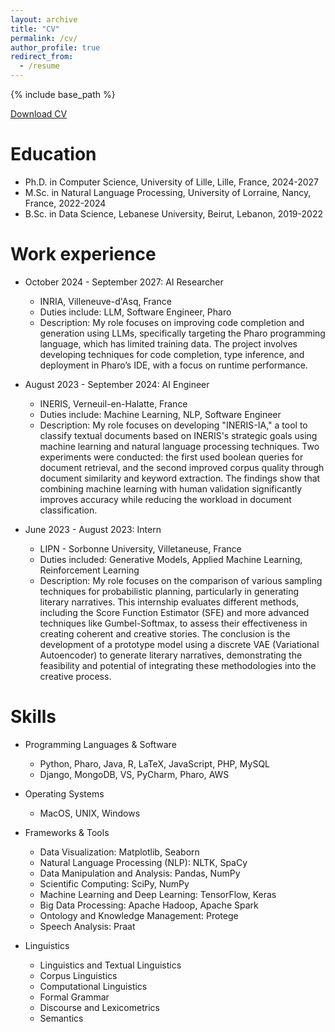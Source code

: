 ```yaml
---
layout: archive
title: "CV"
permalink: /cv/
author_profile: true
redirect_from:
  - /resume
---
```


{% include base_path %}


[Download CV](http://omarabedelkader.github.io/files/cv-en.pdf)

Education
======
* Ph.D. in Computer Science, University of Lille, Lille, France, 2024-2027
* M.Sc. in Natural Language Processing, University of Lorraine, Nancy, France, 2022-2024
* B.Sc. in Data Science, Lebanese University, Beirut, Lebanon, 2019-2022


Work experience
======
* October 2024 - September 2027: AI Researcher
  * INRIA, Villeneuve-d'Asq, France
  * Duties include: LLM, Software Engineer, Pharo
  * Description: My role focuses on improving code completion and generation using LLMs, specifically targeting the Pharo programming language, which has limited training data. The project involves developing techniques for code completion, type inference, and deployment in Pharo’s IDE, with a focus on runtime performance.

* August 2023 - September 2024: AI Engineer
  * INERIS, Verneuil-en-Halatte, France
  * Duties include: Machine Learning, NLP, Software Engineer
  * Description: My role focuses on developing "INERIS-IA," a tool to classify textual documents based on INERIS's strategic goals using machine learning and natural language processing techniques. Two experiments were conducted: the first used boolean queries for document retrieval, and the second improved corpus quality through document similarity and keyword extraction. The findings show that combining machine learning with human validation significantly improves accuracy while reducing the workload in document classification.

* June 2023 - August 2023: Intern
  * LIPN - Sorbonne University, Villetaneuse, France
  * Duties included: Generative Models, Applied Machine Learning, Reinforcement Learning
  * Description: My role focuses on the comparison of various sampling techniques for probabilistic planning, particularly in generating literary narratives. This internship evaluates different methods, including the Score Function Estimator (SFE) and more advanced techniques like Gumbel-Softmax, to assess their effectiveness in creating coherent and creative stories. The conclusion is the development of a prototype model using a discrete VAE (Variational Autoencoder) to generate literary narratives, demonstrating the feasibility and potential of integrating these methodologies into the creative process.

  
Skills
======
* Programming Languages & Software
    * Python, Pharo, Java, R, LaTeX, JavaScript, PHP, MySQL
    * Django, MongoDB, VS, PyCharm, Pharo, AWS

* Operating Systems
    * MacOS, UNIX, Windows

* Frameworks & Tools
    * Data Visualization: Matplotlib, Seaborn
    * Natural Language Processing (NLP): NLTK, SpaCy
    * Data Manipulation and Analysis: Pandas, NumPy
    * Scientific Computing: SciPy, NumPy
    * Machine Learning and Deep Learning: TensorFlow, Keras
    * Big Data Processing: Apache Hadoop, Apache Spark
    * Ontology and Knowledge Management: Protege
    * Speech Analysis: Praat

 * Linguistics
    * Linguistics and Textual Linguistics
    * Corpus Linguistics
    * Computational Linguistics
    * Formal Grammar
    * Discourse and Lexicometrics
    * Semantics

